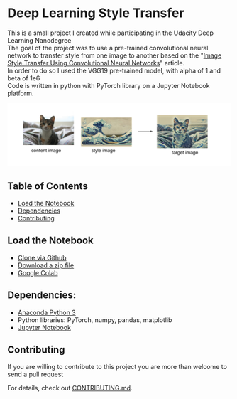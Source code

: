 # Deep Learning Style Transfer

This is a small project I created while participating in the Udacity Deep Learning Nanodegree<br/>
The goal of the project was to use a pre-trained convolutional neural network to transfer style from one image to another based on the "[Image Style Transfer Using Convolutional Neural Networks](https://www.cv-foundation.org/openaccess/content_cvpr_2016/papers/Gatys_Image_Style_Transfer_CVPR_2016_paper.pdf)" article.<br/>
In order to do so I used the VGG19 pre-trained model, with alpha of 1 and beta of 1e6<br/>
Code is written in python with PyTorch library on a Jupyter Notebook platform.

![](header.png)

## Table of Contents

* [Load the Notebook](#load-the-notebook)
* [Dependencies](#dependencies)
* [Contributing](#contributing)

## Load the Notebook

* [Clone via Github](https://github.com/EliShayGH/deep-learning-style-transfer.git)
* [Download a zip file](https://github.com/EliShayGH/deep-learning-style-transfer/archive/master.zip)
* [Google Colab](https://colab.research.google.com/github/EliShayGH/deep-learning-style-transfer/blob/master/Style_Transfer_Exercise.ipynb)

## Dependencies:

* [Anaconda Python 3](https://www.anaconda.com/)
* Python libraries: PyTorch, numpy, pandas, matplotlib
* [Jupyter Notebook](https://jupyter.org/)

## Contributing

If you are willing to contribute to this project
you are more than welcome to send a pull request

For details, check out [CONTRIBUTING.md](CONTRIBUTING.md).
